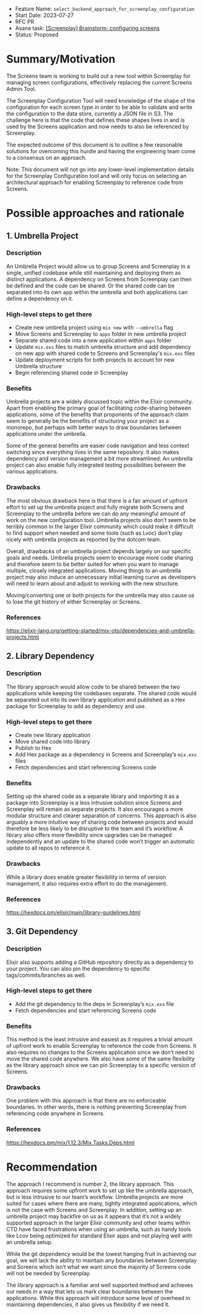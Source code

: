 - Feature Name: `select_backend_approach_for_screenplay_configuration`
- Start Date: 2023-07-27
- RFC PR
- Asana task: [[Screenplay] Brainstorm: configuring screens](https://app.asana.com/0/1185117109217413/1205058023431637/f)
- Status: Proposed

# Summary/Motivation

The Screens team is working to build out a new tool within Screenplay for managing screen configurations, effectively replacing the current Screens Admin Tool.

The Screenplay Configuration Tool will need knowledge of the shape of the configuration for each screen type in order to be able to validate and write the configuration to the data store, currently a JSON file in S3. The challenge here is that the code that defines these shapes lives in and is used by the Screens application and now needs to also be referenced by Screenplay.

The expected outcome of this document is to outline a few reasonable solutions for overcoming this hurdle and having the engineering team come to a consensus on an approach.

Note: This document will not go into any lower-level implementation details for the Screenplay Configuration tool and will only focus on selecting an architectural approach for enabling Screenplay to reference code from Screens.

# Possible approaches and rationale

## 1. Umbrella Project

### Description

An Umbrella Project would allow us to group Screens and Screenplay in a single, unified codebase while still maintaining and deploying them as distinct applications. A dependency on Screens from Screenplay can then be defined and the code can be shared. Or the shared code can be separated into its own app within the umbrella and both applications can define a dependency on it.

### High-level steps to get there

- Create new umbrella project using `mix new` with `--umbrella` flag
- Move Screens and Screenplay to `apps` folder in new umbrella project
- Separate shared code into a new application within `apps` folder
- Update `mix.exs` files to match umbrella structure and add dependency on new app with shared code to Screens and Screenplay's `mix.exs` files
- Update deployment scripts for both projects to account for new Umbrella structure
- Begin referencing shared code in Screenplay

### Benefits

Umbrella projects are a widely discussed topic within the Elixir community. Apart from enabling the primary goal of facilitating code-sharing between applications, some of the benefits that proponents of the approach claim seem to generally be the benefits of structuring your project as a monorepo, but perhaps with better ways to draw boundaries between applications under the umbrella.

Some of the general benefits are easier code navigation and less context switching since everything lives in the same repository. It also makes dependency and version management a bit more streamlined. An umbrella project can also enable fully integrated testing possibilities between the various applications.

### Drawbacks

The most obvious drawback here is that there is a fair amount of upfront effort to set up the umbrella project and fully migrate both Screens and Screenplay to the umbrella before we can do any meaningful amount of work on the new configuration tool. Umbrella projects also don’t seem to be terribly common in the larger Elixir community which could make it difficult to find support when needed and some tools (such as Lvoc) don’t play nicely with umbrella projects as reported by the dotcom team.

Overall, drawbacks of an umbrella project depends largely on our specific goals and needs. Umbrella projects seem to encourage more code sharing and therefore seem to be better suited for when you want to manage multiple, closely integrated applications. Moving things to an umbrella project may also induce an unnecessary initial learning curve as developers will need to learn about and adjust to working with the new structure.

Moving/converting one or both projects for the umbrella may also cause us to lose the git history of either Screenplay or Screens.

### References

https://elixir-lang.org/getting-started/mix-otp/dependencies-and-umbrella-projects.html

## 2. Library Dependency

### Description

The library approach would allow code to be shared between the two applications while keeping the codebases separate. The shared code would be separated out into its own library application and published as a Hex package for Screenplay to add as dependency and use.

### High-level steps to get there

- Create new library application
- Move shared code into library
- Publish to Hex
- Add Hex package as a dependency in Screens and Screenplay’s `mix.exs` files
- Fetch dependencies and start referencing Screens code

### Benefits

Setting up the shared code as a separate library and importing it as a package into Screenplay is a less intrusive solution since Screens and Screenplay will remain as separate projects. It also encourages a more modular structure and clearer separation of concerns. This approach is also arguably a more intuitive way of sharing code between projects and would therefore be less likely to be disruptive to the team and it’s workflow. A library also offers more flexibility since upgrades can be managed independently and an update to the shared code won’t trigger an automatic update to all repos to reference it.

### Drawbacks

While a library does enable greater flexibility in terms of version management, it also requires extra effort to do the management.

### References

https://hexdocs.pm/elixir/main/library-guidelines.html

## 3. Git Dependency

### Description

Elixir also supports adding a GitHub repository directly as a dependency to your project. You can also pin the dependency to specific tags/commits/branches as well.

### High-level steps to get there

- Add the git dependency to the deps in Screenplay’s `mix.exs` file
- Fetch dependencies and start referencing Screens code

### Benefits

This method is the least intrusive and easiest as it requires a trivial amount of upfront work to enable Screenplay to reference the code from Screens. It also requires no changes to the Screens application since we don’t need to move the shared code anywhere. We also have some of the same flexibility as the library approach since we can pin Screenplay to a specific version of Screens.

### Drawbacks

One problem with this approach is that there are no enforceable boundaries. In other words, there is nothing preventing Screenplay from referencing code anywhere in Screens.

### References

https://hexdocs.pm/mix/1.12.3/Mix.Tasks.Deps.html

# Recommendation

The approach I recommend is number 2, the library approach. This approach requires some upfront work to set up like the umbrella approach, but is less intrusive to our team’s workflow. Umbrella projects are more suited for cases where there are many, tightly integrated applications, which is not the case with Screens and Screenplay. In addition, setting up an umbrella project may backfire on us as it appears that it’s not a widely supported approach in the larger Elixir community and other teams within CTD have faced frustrations when using an umbrella, such as handy tools like Lcov being optimized for standard Elixir apps and not playing well with an umbrella setup.

While the git dependency would be the lowest hanging fruit in achieving our goal, we will lack the ability to maintain any boundaries between Screenplay and Screens which isn’t what we want since the majority of Screens code will not be needed by Screenplay.

The library approach is a familiar and well supported method and achieves our needs in a way that lets us mark clear boundaries between the applications. While this approach will introduce some level of overhead in maintaining dependencies, it also gives us flexibility if we need it.
